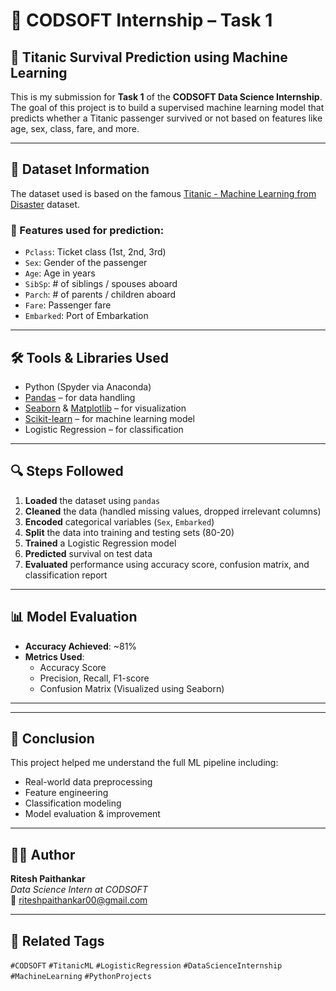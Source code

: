 # 💼 CODSOFT Internship – Task 1

## 🚢 Titanic Survival Prediction using Machine Learning

This is my submission for **Task 1** of the **CODSOFT Data Science Internship**.  
The goal of this project is to build a supervised machine learning model that predicts whether a Titanic passenger survived or not based on features like age, sex, class, fare, and more.

---

## 📂 Dataset Information

The dataset used is based on the famous [Titanic - Machine Learning from Disaster](https://www.kaggle.com/competitions/titanic/data) dataset.

### 🎯 Features used for prediction:
- `Pclass`: Ticket class (1st, 2nd, 3rd)
- `Sex`: Gender of the passenger
- `Age`: Age in years
- `SibSp`: # of siblings / spouses aboard
- `Parch`: # of parents / children aboard
- `Fare`: Passenger fare
- `Embarked`: Port of Embarkation

---

## 🛠️ Tools & Libraries Used

- Python (Spyder via Anaconda)
- [Pandas](https://pandas.pydata.org/) – for data handling
- [Seaborn](https://seaborn.pydata.org/) & [Matplotlib](https://matplotlib.org/) – for visualization
- [Scikit-learn](https://scikit-learn.org/) – for machine learning model
- Logistic Regression – for classification

---

## 🔍 Steps Followed

1. **Loaded** the dataset using `pandas`
2. **Cleaned** the data (handled missing values, dropped irrelevant columns)
3. **Encoded** categorical variables (`Sex`, `Embarked`)
4. **Split** the data into training and testing sets (80-20)
5. **Trained** a Logistic Regression model
6. **Predicted** survival on test data
7. **Evaluated** performance using accuracy score, confusion matrix, and classification report

---

## 📊 Model Evaluation

- **Accuracy Achieved**: ~81%
- **Metrics Used**:
  - Accuracy Score
  - Precision, Recall, F1-score
  - Confusion Matrix (Visualized using Seaborn)

---

---

## 📌 Conclusion

This project helped me understand the full ML pipeline including:
- Real-world data preprocessing
- Feature engineering
- Classification modeling
- Model evaluation & improvement

---

## 🧑‍💻 Author

**Ritesh Paithankar**  
_Data Science Intern at CODSOFT_  
📧 riteshpaithankar00@gmail.com

---

## 📎 Related Tags
`#CODSOFT` `#TitanicML` `#LogisticRegression` `#DataScienceInternship` `#MachineLearning` `#PythonProjects`
